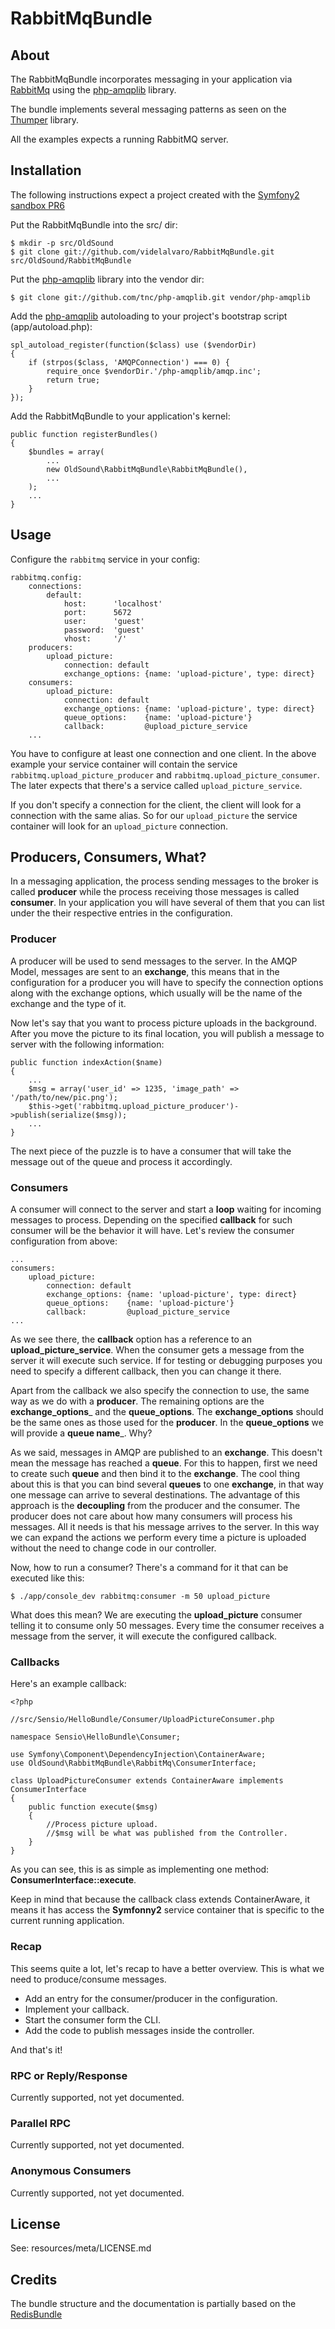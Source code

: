 # RabbitMqBundle #

## About ##

The RabbitMqBundle incorporates messaging in your application via [RabbitMq](http://www.rabbitmq.com/) using the [php-amqplib](http://github.com/tnc/php-amqplib) library.

The bundle implements several messaging patterns as seen on the [Thumper](https://github.com/videlalvaro/Thumper) library.

All the examples expects a running RabbitMQ server.

## Installation ##

The following instructions expect a project created with the [Symfony2 sandbox PR6](http://symfony-reloaded.org/downloads/sandbox_2_0_PR6.zip)

Put the RabbitMqBundle into the src/ dir:

    $ mkdir -p src/OldSound
    $ git clone git://github.com/videlalvaro/RabbitMqBundle.git src/OldSound/RabbitMqBundle

Put the [php-amqplib](http://github.com/tnc/php-amqplib) library into the vendor dir:

    $ git clone git://github.com/tnc/php-amqplib.git vendor/php-amqplib

Add the [php-amqplib](http://github.com/tnc/php-amqplib) autoloading to your project's bootstrap script (app/autoload.php):

    spl_autoload_register(function($class) use ($vendorDir)
    {
        if (strpos($class, 'AMQPConnection') === 0) {
            require_once $vendorDir.'/php-amqplib/amqp.inc';
            return true;
        }
    });

Add the RabbitMqBundle to your application's kernel:

    public function registerBundles()
    {
        $bundles = array(
            ...
            new OldSound\RabbitMqBundle\RabbitMqBundle(),
            ...
        );
        ...
    }


## Usage ##

Configure the `rabbitmq` service in your config:

    rabbitmq.config:
        connections:
            default:
                host:      'localhost'
                port:      5672
                user:      'guest'
                password:  'guest'
                vhost:     '/'
        producers:
            upload_picture:
                connection: default
                exchange_options: {name: 'upload-picture', type: direct}
        consumers:
            upload_picture:
                connection: default
                exchange_options: {name: 'upload-picture', type: direct}
                queue_options:    {name: 'upload-picture'}
                callback:         @upload_picture_service
        ...

You have to configure at least one connection and one client. In the above
example your service container will contain the service `rabbitmq.upload_picture_producer` and `rabbitmq.upload_picture_consumer`. The later expects that there's a service called `upload_picture_service`.

If you don't specify a connection for the client, the client will look for a connection with the same alias. So for our `upload_picture` the service container will look for an `upload_picture` connection.

## Producers, Consumers, What? ##

In a messaging application, the process sending messages to the broker is called __producer__ while the process receiving those messages is called __consumer__. In your application you will have several of them that you can list under the their respective entries in the configuration.

### Producer ###

A producer will be used to send messages to the server. In the AMQP Model, messages are sent to an __exchange__, this means that in the configuration for a producer you will have to specify the connection options along with the exchange options, which usually will be the name of the exchange and the type of it.

Now let's say that you want to process picture uploads in the background. After you move the picture to its final location, you will publish a message to server with the following information: 

    public function indexAction($name)
    {
        ...
        $msg = array('user_id' => 1235, 'image_path' => '/path/to/new/pic.png');
        $this->get('rabbitmq.upload_picture_producer')->publish(serialize($msg));
        ...
    }
    
The next piece of the puzzle is to have a consumer that will take the message out of the queue and process it accordingly.

### Consumers ###

A consumer will connect to the server and start a __loop__  waiting for incoming messages to process. Depending on the specified __callback__ for such consumer will be the behavior it will have. Let's review the consumer configuration from above:

    ...
    consumers:
        upload_picture:
            connection: default
            exchange_options: {name: 'upload-picture', type: direct}
            queue_options:    {name: 'upload-picture'}
            callback:         @upload_picture_service
    ...
    
As we see there, the __callback__ option has a reference to an __upload\_picture\_service__. When the consumer gets a message from the server it will execute such service. If for testing or debugging purposes you need to specify a different callback, then you can change it there. 

Apart from the callback we also specify the connection to use, the same way as we do with a __producer__. The remaining options are the __exchange\_options___ and the __queue\_options__. The __exchange\_options__ should be the same ones as those used for the __producer__. In the __queue\_options__ we will provide a __queue name___. Why?

As we said, messages in AMQP are published to an __exchange__. This doesn't mean the message has reached a __queue__. For this to happen, first we need to create such __queue__ and then bind it to the __exchange__. The cool thing about this is that you can bind several __queues__ to one __exchange__, in that way one message can arrive to several destinations. The advantage of this approach is the __decoupling__ from the producer and the consumer. The producer does not care about how many consumers will process his messages. All it needs is that his message arrives to the server. In this way we can expand the actions we perform every time a picture is uploaded without the need to change code in our controller.

Now, how to run a consumer? There's a command for it that can be executed like this:

    $ ./app/console_dev rabbitmq:consumer -m 50 upload_picture
    
What does this mean? We are executing the __upload\_picture__ consumer telling it to consume only 50 messages. Every time the consumer receives a message from the server, it will execute the configured callback. 

### Callbacks ###

Here's an example callback:

    <?php
    
    //src/Sensio/HelloBundle/Consumer/UploadPictureConsumer.php

    namespace Sensio\HelloBundle\Consumer;

    use Symfony\Component\DependencyInjection\ContainerAware;
    use OldSound\RabbitMqBundle\RabbitMq\ConsumerInterface;

    class UploadPictureConsumer extends ContainerAware implements ConsumerInterface
    {
        public function execute($msg)
        {
            //Process picture upload. 
            //$msg will be what was published from the Controller.
        }
    }
    
As you can see, this is as simple as implementing one method: __ConsumerInterface::execute__.

Keep in mind that because the callback class extends ContainerAware, it means it has access the __Symfonny2__ service container that is specific to the current running application.

### Recap ###

This seems quite a lot, let's recap to have a better overview. This is what we need to produce/consume messages.

- Add an entry for the consumer/producer in the configuration.
- Implement your callback.
- Start the consumer form the CLI.
- Add the code to publish messages inside the controller.

And that's it!

### RPC or Reply/Response ###

Currently supported, not yet documented.

### Parallel RPC ###

Currently supported, not yet documented.

### Anonymous Consumers ###

Currently supported, not yet documented.

## License ##

See: resources/meta/LICENSE.md

## Credits ##

The bundle structure and the documentation is partially based on the [RedisBundle](http://github.com/Seldaek/RedisBundle)